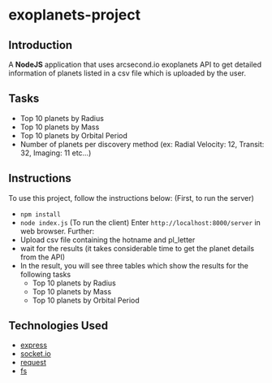 
# exoplanets-project

## Introduction
A **NodeJS** application that uses arcsecond.io exoplanets API to get detailed information  of planets listed in a csv file which is uploaded by the user. 

## Tasks 

 - Top 10 planets by Radius
 - Top 10 planets by Mass
 - Top 10 planets by Orbital Period
 - Number of planets per discovery method (ex: Radial Velocity: 12, Transit: 32, Imaging: 11 etc…)

## Instructions
To use this project, follow the instructions below:
(First, to run the server)
 - `npm install`
 - `node index.js`
(To run the client)
Enter `http://localhost:8000/server` in web browser.
Further:
 - Upload csv file containing the hotname and pl_letter
 - wait for the results (it takes considerable time to get the planet details from the  API)
 - In the result, you will see three tables which show the results for the following tasks
	 - Top 10 planets by Radius
	 - Top 10 planets by Mass
	 - Top 10 planets by Orbital Period

## Technologies Used

 - [express](https://github.com/expressjs/express)
 - [socket.io](https://socket.io/)
 - [request](https://www.npmjs.com/package/request)
 - [fs](https://www.npmjs.com/package/fs)
